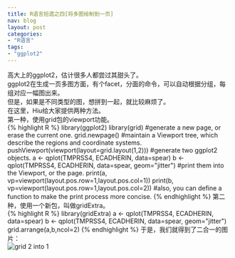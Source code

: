 ```yaml
---
title: R语言拾遗之四[将多图绘制到一页]
nav: blog
layout: post
categories: 
- "R语言"
tags:
- "ggplot2"
---
```


高大上的ggplot2，估计很多人都尝过其甜头了。  
ggplot2在生成一页多图方面，有个facet，分面的命令，可以自动根据分组，每组对应一幅图出来。  
但是，如果是不同类型的图，想拼到一起，就比较麻烦了。  
在这里，Hiu给大家提供两种方法。  
第一种，使用grid包的viewport功能。  
{% highlight R %}
library(ggplot2)
library(grid)
#generate a new page, or erase the current one.
grid.newpage()
#maintain a Viewport tree, which describe the regions and coordinate systems.
pushViewport(viewport(layout=grid.layout(1,2)))
#generate two ggplot2 objects.
a <- qplot(TMPRSS4, ECADHERIN, data=spear)
b <- qplot(TMPRSS4, ECADHERIN, data=spear, geom="jitter")
#print them into the Viewport, or the page.
print(a, vp=viewport(layout.pos.row=1,layout.pos.col=1))
print(b, vp=viewport(layout.pos.row=1,layout.pos.col=2))
#also, you can define a function to make the print process more concise.
{% endhighlight %}
第二种，使用一个新包，叫做gridExtra。  
{% highlight R %}
library(gridExtra)
a <- qplot(TMPRSS4, ECADHERIN, data=spear)
b <- qplot(TMPRSS4, ECADHERIN, data=spear, geom="jitter")
grid.arrange(a,b,ncol=2)
{% endhighlight %}
于是，我们就得到了二合一的图片：  
![grid 2 into 1](http://kunghiu.github.io/pic/grid2in1.png)
